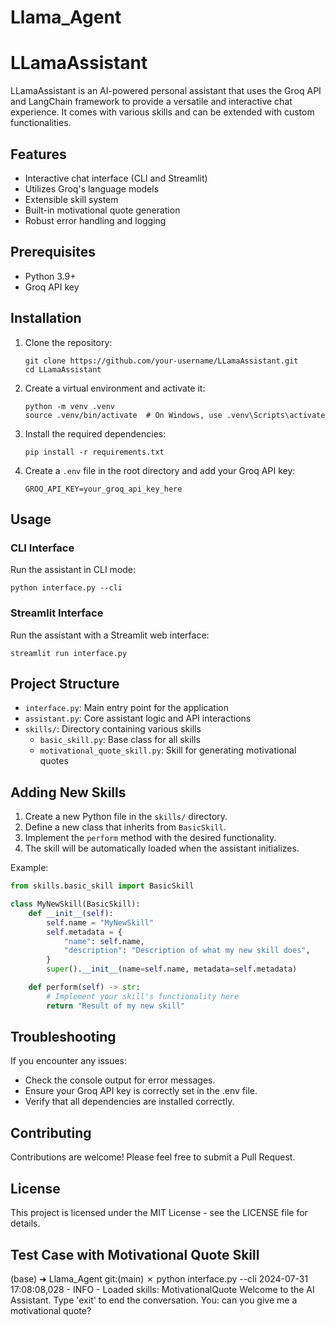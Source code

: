 
# Llama_Agent

# LLamaAssistant

LLamaAssistant is an AI-powered personal assistant that uses the Groq API and LangChain framework to provide a versatile and interactive chat experience. It comes with various skills and can be extended with custom functionalities.

## Features

- Interactive chat interface (CLI and Streamlit)
- Utilizes Groq's language models
- Extensible skill system
- Built-in motivational quote generation
- Robust error handling and logging

## Prerequisites

- Python 3.9+
- Groq API key

## Installation

1. Clone the repository:
   ```
   git clone https://github.com/your-username/LLamaAssistant.git
   cd LLamaAssistant
   ```
2. Create a virtual environment and activate it:
   ```
   python -m venv .venv
   source .venv/bin/activate  # On Windows, use .venv\Scripts\activate
   ```
3. Install the required dependencies:
   ```
   pip install -r requirements.txt
   ```
4. Create a `.env` file in the root directory and add your Groq API key:
   ```
   GROQ_API_KEY=your_groq_api_key_here
   ```
## Usage

### CLI Interface

Run the assistant in CLI mode:
```
python interface.py --cli
```
### Streamlit Interface

Run the assistant with a Streamlit web interface:
```
streamlit run interface.py
```
## Project Structure

- `interface.py`: Main entry point for the application
- `assistant.py`: Core assistant logic and API interactions
- `skills/`: Directory containing various skills
  - `basic_skill.py`: Base class for all skills
  - `motivational_quote_skill.py`: Skill for generating motivational quotes

## Adding New Skills

1. Create a new Python file in the `skills/` directory.
2. Define a new class that inherits from `BasicSkill`.
3. Implement the `perform` method with the desired functionality.
4. The skill will be automatically loaded when the assistant initializes.

Example:

```python
from skills.basic_skill import BasicSkill

class MyNewSkill(BasicSkill):
    def __init__(self):
        self.name = "MyNewSkill"
        self.metadata = {
            "name": self.name,
            "description": "Description of what my new skill does",
        }
        super().__init__(name=self.name, metadata=self.metadata)

    def perform(self) -> str:
        # Implement your skill's functionality here
        return "Result of my new skill"
```
## Troubleshooting

If you encounter any issues:

- Check the console output for error messages.
- Ensure your Groq API key is correctly set in the .env file.
- Verify that all dependencies are installed correctly.

## Contributing

Contributions are welcome! Please feel free to submit a Pull Request.

## License

This project is licensed under the MIT License - see the LICENSE file for details.

## Test Case with Motivational Quote Skill

(base) ➜  Llama_Agent git:(main) ✗ python interface.py --cli
2024-07-31 17:08:08,028 - INFO - Loaded skills: MotivationalQuote
Welcome to the AI Assistant. Type 'exit' to end the conversation.
You: can you give me a motivational quote?
